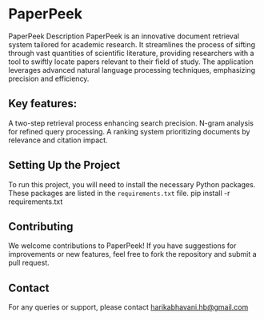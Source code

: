 # PaperPeek

PaperPeek
Description
PaperPeek is an innovative document retrieval system tailored for academic research. It streamlines the process of sifting through vast quantities of scientific literature, providing researchers with a tool to swiftly locate papers relevant to their field of study. The application leverages advanced natural language processing techniques, emphasizing precision and efficiency.


## Key features:

A two-step retrieval process enhancing search precision.
N-gram analysis for refined query processing.
A ranking system prioritizing documents by relevance and citation impact.

## Setting Up the Project

To run this project, you will need to install the necessary Python packages. 
These packages are listed in the `requirements.txt` file. 
pip install -r requirements.txt

## Contributing
We welcome contributions to PaperPeek! If you have suggestions for improvements or new features, feel free to fork the repository and submit a pull request.

## Contact
For any queries or support, please contact harikabhavani.hb@gmail.com

